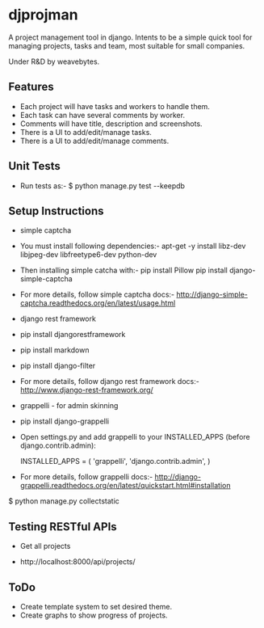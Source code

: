 # djprojman
A project management tool in django. 
Intents to be a simple quick tool for managing projects, tasks and team, most suitable for small companies.

Under R&D by weavebytes.


Features
--------

* Each project will have tasks and workers to handle them. 
* Each task can have several comments by worker.
* Comments will have title, description and screenshots.
* There is a UI to add/edit/manage tasks.
* There is a UI to add/edit/manage comments.


Unit Tests
--------

* Run tests as:-
 $ python manage.py test --keepdb

Setup Instructions
--------

* simple captcha

 - You must install following dependencies:-
    apt-get -y install libz-dev libjpeg-dev libfreetype6-dev python-dev

 - Then installing simple catcha with:-
    pip install Pillow
    pip install django-simple-captcha

 - For more details, follow simple captcha docs:-
   http://django-simple-captcha.readthedocs.org/en/latest/usage.html

* django rest framework

 - pip install djangorestframework
 - pip install markdown
 - pip install django-filter

 - For more details, follow django rest framework docs:-
    http://www.django-rest-framework.org/

* grappelli - for admin skinning

 - pip install django-grappelli

 - Open settings.py and add grappelli to your INSTALLED_APPS (before django.contrib.admin):

    INSTALLED_APPS = (
        'grappelli',
        'django.contrib.admin',
    )

 - For more details, follow grappelli docs:-
    http://django-grappelli.readthedocs.org/en/latest/quickstart.html#installation

$ python manage.py collectstatic


Testing RESTful APIs
--------

* Get all projects
 - http://localhost:8000/api/projects/

ToDo
--------

* Create template system to set desired theme.
* Create graphs to show progress of projects.

